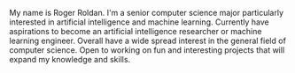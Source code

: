 My name is Roger Roldan. I'm a senior computer science major particularly interested in artificial intelligence and machine learning. Currently have aspirations to become an artificial intelligence researcher or machine learning engineer. Overall have a wide spread interest in the general field of computer science. Open to working on fun and interesting projects that will expand my knowledge and skills. 
